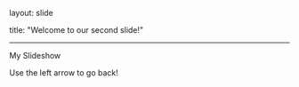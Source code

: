layout: slide

title: "Welcome to our second slide!"

---

My Slideshow

Use the left arrow to go back!
